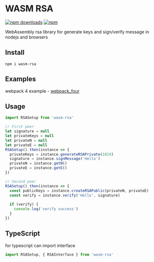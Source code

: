 # WASM RSA
[![npm downloads](https://img.shields.io/npm/dt/wasm-rsa.svg)](https://www.npmjs.com/package/wasm-rsa)
[![npm](https://img.shields.io/npm/v/wasm-rsa.svg?maxAge=2592000)](https://www.npmjs.com/package/wasm-rsa)

WebAssembly rsa library for generate keys and sign/verify message in nodejs and browsers

## Install
```shell
npm i wasm-rsa
```

## Examples

webpack 4 example - [webpack_four](https://github.com/Harzu/wasm-rsa/tree/master/examples/webpack_four)

## Usage
```javascript
import RSASetup from 'wasm-rsa'

// First peer
let signature = null
let privateKeys = null
let privateN = null
let privateE = null
RSASetup().then(instance => {
  privateKeys = instance.generateRSAPrivate(1024)
  signature = instance.signMessage('Hello')
  privateN = instance.getN()
  privateE = instance.getE()
})

// Second peer
RSASetup().then(instance => {
  const publicKeys = instance.createRSAPublic(privateN, privateE)
  const verify = instance.verify('Hello', signature)
  
  if (verify) {
    console.log('verify success')
  }
})
```

## TypeScript

for typescript can import interface
```javascript
import RSASetup, { RSAInterface } from 'wasm-rsa'
```
